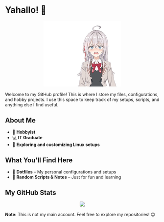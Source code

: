 # Yahallo! 👋

<p align="center">
  <img src="./Images/roshidere.gif" alt="6" width="50%" />
</p>

Welcome to my GitHub profile! This is where I store my files, configurations, and hobby projects. I use this space to keep track of my setups, scripts, and anything else I find useful.

## About Me
- 🎨 **Hobbyist**
- 💻 **IT Graduate**
- 🔧 **Exploring and customizing Linux setups**

## What You'll Find Here
- 📂 **Dotfiles** – My personal configurations and setups
- 📝 **Random Scripts & Notes** – Just for fun and learning

## My GitHub Stats
<p align="center">
  <img src="https://github-profile-summary-cards.vercel.app/api/cards/stats?username=Sumichaaan19&theme=github" />
</p>


**Note:** This is not my main account. Feel free to explore my repositories! 😊

